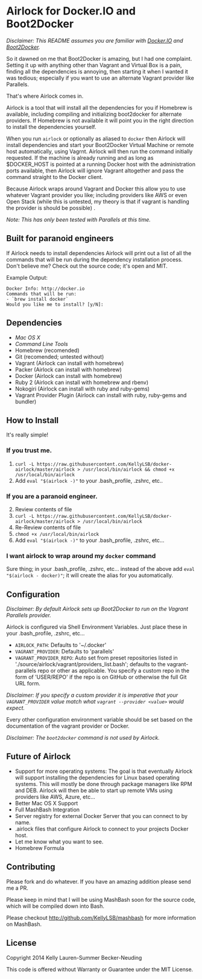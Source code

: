 # Airlock for Docker.IO and Boot2Docker

_Disclaimer: This README assumes you are familiar with [Docker.IO](http://docker.io) and [Boot2Docker](http://boot2docker.io)._

So it dawned on me that Boot2Docker is amazing, but I had one complaint. Setting it up with anything other than Vagrant and Virtual Box is a pain, finding all the dependencies is annoying, then starting it when I wanted it was tedious; especially if you want to use an alternate Vagrant provider like Parallels.

That's where Airlock comes in.

Airlock is a tool that will install all the dependencies for you if Homebrew is available, including compiling and initializing boot2docker for alternate providers. If Homebrew is not available it will point you in the right direction to install the dependencies yourself.

When you run `airlock` or optionally as aliased to `docker` then Airlock will install dependencies and start your Boot2Docker Virtual Machine or remote host automatically, using Vagrnt. Airlock will then run the command initially requested. If the machine is already running and as long as $DOCKER_HOST is pointed at a running Docker host with the administration ports available, then Airlock will ignore Vagrant altogether and pass the command straight to the Docker client.

Because Airlock wraps around Vagrant and Docker this allow you to use whatever Vagrant provider you like; including providers like AWS or even Open Stack (while this is untested, my theory is that if vagrant is handling the provider is should be possible)
.

_Note: This has only been tested with Parallels at this time._

## Built for paranoid engineers

If Airlock needs to install dependencies Airlock will print out a list of all the commands that will be run during the dependency installation process. Don't believe me? Check out the source code; it's open and MIT.

Example Output:

```
Docker Info: http://docker.io
Commands that will be run:
- `brew install docker`
Would you like me to install? [y/N]:
```

## Dependencies

- *Mac OS X*
- *Command Line Tools*
- Homebrew (recomended)
- Git (recomended; untested without)
- Vagrant (Airlock can install with homebrew)
- Packer (Airlock can install with homebrew)
- Docker (Airlock can install with homebrew)
- Ruby 2 (Airlock can install with homebrew and rbenv)
- Nokogiri (Airlock can install with ruby and ruby-gems)
- Vagrant Provider Plugin (Airlock can install with ruby, ruby-gems and bundler)

## How to Install

It's really simple!

### If you trust me.

1. `curl -L https://raw.githubusercontent.com/KellyLSB/docker-airlock/master/airlock > /usr/local/bin/airlock && chmod +x /usr/local/bin/airlock`
4. Add `eval "$(airlock -)"` to your .bash_profile, .zshrc, etc..

### If you are a paranoid engineer.

2. Review contents of file
1. `curl -L https://raw.githubusercontent.com/KellyLSB/docker-airlock/master/airlock > /usr/local/bin/airlock`
2. Re-Review contents of file
3. `chmod +x /usr/local/bin/airlock`
4. Add `eval "$(airlock -)"` to your .bash_profile, .zshrc, etc...

### I want airlock to wrap around my `docker` command

Sure thing; in your .bash_profile, .zshrc, etc... instead of the above add `eval "$(airlock - docker)"`; it will create the alias for you automatically.

## Configuration

_Disclaimer: By default Airlock sets up Boot2Docker to run on the Vagrant Parallels provider._

Airlock is configured via Shell Environment Variables. Just place these in your .bash_profile, .zshrc, etc...

- `AIRLOCK_PATH`: Defaults to '~/.docker'
- `VAGRANT_PROVIDER`: Defaults to 'parallels'
- `VAGRANT_PROVIDER_REPO`: Auto set from preset repositories listed in './source/airlock/vagrant/providers_list.bash'; defaults to the vagrant-parallels repo or other as applicable. You specify a custom repo in the form of 'USER/REPO' if the repo is on GitHub or otherwise the full Git URL form.

_Disclaimer: If you specify a custom provider it is imperative that your `VAGRANT_PROVIDER` value match what `vagrant --provider <value>` would expect._

Every other configuration environment variable should be set based on the documentation of the vagrant provider or Docker.

_Disclaimer: The `boot2docker` command is not used by Airlock._

## Future of Airlock

- Support for more operating systems:
  The goal is that eventually Airlock will support installing the dependencies for Linux based operating systems. This will mostly be done through package managers like RPM and DEB.
  Airlock will then be able to start up remote VMs using providers like AWS, Azure, etc...
- Better Mac OS X Support
- Full MashBash Integration
- Server registry for external Docker Server that you can connect to by name.
- .airlock files that configure Airlock to connect to your projects Docker host.
- Let me know what you want to see.
- Homebrew Formula

## Contributing

Please fork and do whatever.
If you have an amazing addition please send me a PR.

Please keep in mind that I will be using MashBash soon for the source code, which will be compiled down into Bash.

Please checkout http://github.com/KellyLSB/mashbash for more information on MashBash.

## License

Copyright 2014 Kelly Lauren-Summer Becker-Neuding

This code is offered without Warranty or Guarantee under the MIT License.
